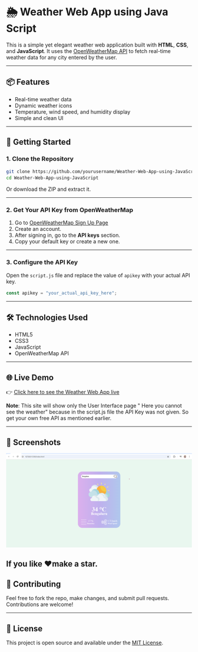 # 🌦️ Weather Web App using Java Script

This is a simple yet elegant weather web application built with **HTML**, **CSS**, and **JavaScript**. It uses the [OpenWeatherMap API](https://openweathermap.org/api) to fetch real-time weather data for any city entered by the user.


---

## 📦 Features

- Real-time weather data
- Dynamic weather icons
- Temperature, wind speed, and humidity display
- Simple and clean UI

---

## 🚀 Getting Started

### 1. Clone the Repository

```bash
git clone https://github.com/yourusername/Weather-Web-App-using-JavaScript.git
cd Weather-Web-App-using-JavaScript
```

Or download the ZIP and extract it.

---

### 2. Get Your API Key from OpenWeatherMap

1. Go to [OpenWeatherMap Sign Up Page](https://home.openweathermap.org/users/sign_up)
2. Create an account.
3. After signing in, go to the **API keys** section.
4. Copy your default key or create a new one.

---

### 3. Configure the API Key

Open the `script.js` file and replace the value of `apikey` with your actual API key.

```js
const apikey = "your_actual_api_key_here";
```

---
## 🛠️ Technologies Used

- HTML5
- CSS3
- JavaScript
- OpenWeatherMap API

---

## 🌐 Live Demo

👉 [Click here to see the Weather Web App live](https://kkabilan07.github.io/Weather-Web-App-using-JavaScript/)

**Note**: This site will show only the User Interface page " Here you cannot see the weather" because in the script.js file the API Key was not given. So get your own free API as mentioned earlier.

---

## 📸 Screenshots

![UI Screenshot](preview.png)


If you like ❤️make a star.
---

## 🤝 Contributing

Feel free to fork the repo, make changes, and submit pull requests. Contributions are welcome!

---

## 📄 License

This project is open source and available under the [MIT License](LICENSE).
